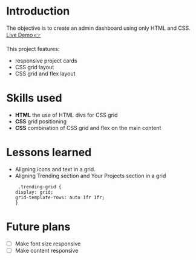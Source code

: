 # Introduction
The objective is to create an admin dashboard using only HTML and CSS. 
[Live Demo 👉](https://bravoosonja.github.io/admin-dashboard) 

This project features: 
- responsive project cards
- CSS grid layout
- CSS grid and flex layout
# Skills used
- **HTML** the use of HTML divs for CSS grid 
- **CSS**  grid positioning
- **CSS**  combination of CSS grid and flex on the main content 
# Lessons learned
- Aligning icons and text in a grid. 
- Aligning Trending section and Your Projects section in a grid
  ```
   .trending-grid {
  display: grid;
  grid-template-rows: auto 1fr 1fr;
  }
  ```
# Future plans
- [ ] Make font size responsive 
- [ ] Make content responsive
